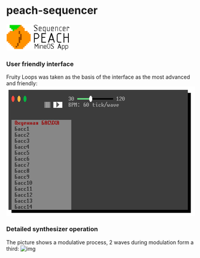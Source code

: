 # peach-sequencer
![Logo](/readme-imgs/logo.png)

### User friendly interface

Fruity Loops was taken as the basis of the interface as the most advanced and friendly:
![img](/readme-imgs/interface.png)

### Detailed synthesizer operation

The picture shows a modulative process, 2 waves during modulation form a third:
![img](https://camo.githubusercontent.com/65e2c428538e6181a9202c05476cd6afb0562ed0/68747470733a2f2f692e696d6775722e636f6d2f714657655061742e706e67)

